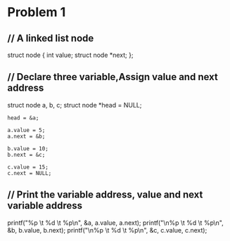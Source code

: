 # Problem 1
## // A linked list node
struct node
{
    int value;
    struct node *next;
};

## // Declare three variable,Assign value and next address
struct node a, b, c;
    struct node *head = NULL;

    head = &a;

    a.value = 5;
    a.next = &b;
    
    b.value = 10;
    b.next = &c;

    c.value = 15;
    c.next = NULL;

## // Print the variable address, value and next variable address
 printf("%p \t %d \t %p\n", &a, a.value, a.next);
 printf("\n%p \t %d \t %p\n", &b, b.value, b.next);
 printf("\n%p \t %d \t %p\n", &c, c.value, c.next);
     

